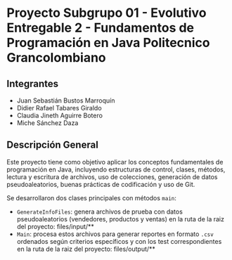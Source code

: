  # Proyecto Subgrupo 01 - Evolutivo Entregable 2 - Fundamentos de Programación en Java Politecnico Grancolombiano

##  Integrantes
- Juan Sebastián Bustos Marroquín 
- Didier Rafael Tabares Giraldo 
- Claudia Jineth Aguirre Botero 
- Miche Sánchez Daza 

##  Descripción General

Este proyecto tiene como objetivo aplicar los conceptos fundamentales de programación en Java, incluyendo estructuras de control, clases, métodos, lectura y escritura de archivos, uso de colecciones, generación de datos pseudoaleatorios, buenas prácticas de codificación y uso de Git.

Se desarrollaron dos clases principales con métodos `main`:

- `GenerateInfoFiles`: genera archivos de prueba con datos pseudoaleatorios (vendedores, productos y ventas) en la ruta de la raiz del proyecto: files/input/**
- `Main`: procesa estos archivos para generar reportes en formato `.csv` ordenados según criterios específicos y con los test correspondientes en la ruta de la raiz del proyecto: files/output/**

